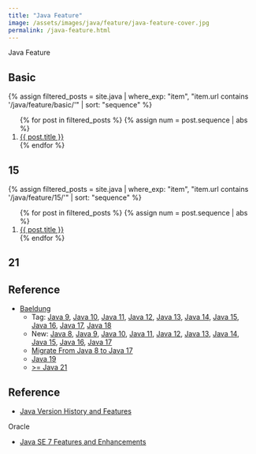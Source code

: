 ```yaml
---
title: "Java Feature"
image: /assets/images/java/feature/java-feature-cover.jpg
permalink: /java-feature.html
---
```


Java Feature

## Basic

{%
assign filtered_posts = site.java |
where_exp: "item", "item.url contains '/java/feature/basic/'" |
sort: "sequence"
%}
<ol>
    {% for post in filtered_posts %}
    {% assign num = post.sequence | abs %}
    <li>
        <a href="{{ post.url }}">{{ post.title }}</a>
    </li>
    {% endfor %}
</ol>

## 15

{%
assign filtered_posts = site.java |
where_exp: "item", "item.url contains '/java/feature/15/'" |
sort: "sequence"
%}
<ol>
    {% for post in filtered_posts %}
    {% assign num = post.sequence | abs %}
    <li>
        <a href="{{ post.url }}">{{ post.title }}</a>
    </li>
    {% endfor %}
</ol>

## 21



## Reference

- [Baeldung](https://www.baeldung.com/)
    - Tag:
      [Java 9](https://www.baeldung.com/tag/java-9/), [Java 10](https://www.baeldung.com/tag/java-10/),
      [Java 11](https://www.baeldung.com/tag/java-11/), [Java 12](https://www.baeldung.com/tag/java-12/),
      [Java 13](https://www.baeldung.com/tag/java-13/), [Java 14](https://www.baeldung.com/tag/java-14/),
      [Java 15](https://www.baeldung.com/tag/java-15/), [Java 16](https://www.baeldung.com/tag/java-16/),
      [Java 17](https://www.baeldung.com/tag/java-17/), [Java 18](https://www.baeldung.com/tag/java-18/)
    - New:
      [Java 8](https://www.baeldung.com/java-8-new-features),
      [Java 9](https://www.baeldung.com/new-java-9), [Java 10](https://www.baeldung.com/java-10-overview),
      [Java 11](https://www.baeldung.com/java-11-new-features), [Java 12](https://www.baeldung.com/java-12-new-features),
      [Java 13](https://www.baeldung.com/java-13-new-features), [Java 14](https://www.baeldung.com/java-14-new-features),
      [Java 15](https://www.baeldung.com/java-15-new), [Java 16](https://www.baeldung.com/java-16-new-features),
      [Java 17](https://www.baeldung.com/java-17-new-features)
    - [Migrate From Java 8 to Java 17](https://www.baeldung.com/java-migrate-8-to-17)
    - [Java 19](https://www.baeldung.com/tag/java-19)
    - [>= Java 21](https://www.baeldung.com/tag/jdk21-and-later)

## Reference

- [Java Version History and Features](https://howtodoinjava.com/java-version-wise-features-history/)

Oracle

- [Java SE 7 Features and Enhancements](https://www.oracle.com/java/technologies/javase/jdk7-relnotes.html)

